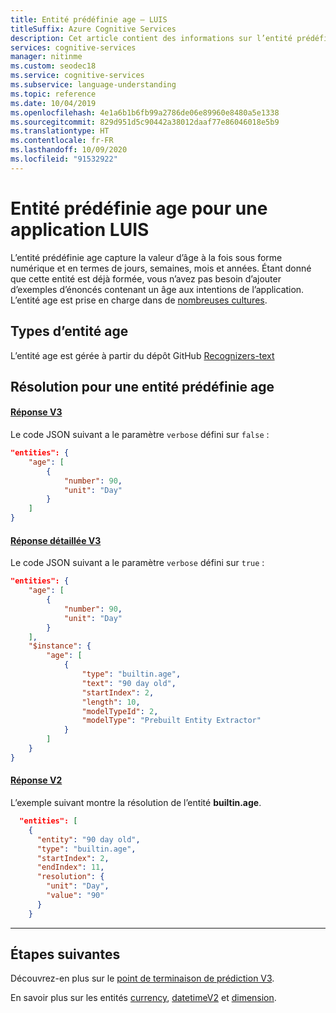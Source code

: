 ```yaml
---
title: Entité prédéfinie age – LUIS
titleSuffix: Azure Cognitive Services
description: Cet article contient des informations sur l’entité prédéfinie age dans Language Understanding (LUIS).
services: cognitive-services
manager: nitinme
ms.custom: seodec18
ms.service: cognitive-services
ms.subservice: language-understanding
ms.topic: reference
ms.date: 10/04/2019
ms.openlocfilehash: 4e1a6b1b6fb99a2786de06e89960e8480a5e1338
ms.sourcegitcommit: 829d951d5c90442a38012daaf77e86046018e5b9
ms.translationtype: HT
ms.contentlocale: fr-FR
ms.lasthandoff: 10/09/2020
ms.locfileid: "91532922"
---
```

# <a name="age-prebuilt-entity-for-a-luis-app"></a>Entité prédéfinie age pour une application LUIS
L’entité prédéfinie age capture la valeur d’âge à la fois sous forme numérique et en termes de jours, semaines, mois et années. Étant donné que cette entité est déjà formée, vous n’avez pas besoin d’ajouter d’exemples d’énoncés contenant un âge aux intentions de l’application. L’entité age est prise en charge dans de [nombreuses cultures](luis-reference-prebuilt-entities.md).

## <a name="types-of-age"></a>Types d’entité age
L’entité age est gérée à partir du dépôt GitHub [Recognizers-text](https://github.com/Microsoft/Recognizers-Text/blob/master/Patterns/English/English-NumbersWithUnit.yaml#L3)

## <a name="resolution-for-prebuilt-age-entity"></a>Résolution pour une entité prédéfinie age



#### <a name="v3-response"></a>[Réponse V3](#tab/V3)

Le code JSON suivant a le paramètre `verbose` défini sur `false` :

```json
"entities": {
    "age": [
        {
            "number": 90,
            "unit": "Day"
        }
    ]
}
```
#### <a name="v3-verbose-response"></a>[Réponse détaillée V3](#tab/V3-verbose)
Le code JSON suivant a le paramètre `verbose` défini sur `true` :

```json
"entities": {
    "age": [
        {
            "number": 90,
            "unit": "Day"
        }
    ],
    "$instance": {
        "age": [
            {
                "type": "builtin.age",
                "text": "90 day old",
                "startIndex": 2,
                "length": 10,
                "modelTypeId": 2,
                "modelType": "Prebuilt Entity Extractor"
            }
        ]
    }
}
```
#### <a name="v2-response"></a>[Réponse V2](#tab/V2)

L’exemple suivant montre la résolution de l’entité **builtin.age**.

```json
  "entities": [
    {
      "entity": "90 day old",
      "type": "builtin.age",
      "startIndex": 2,
      "endIndex": 11,
      "resolution": {
        "unit": "Day",
        "value": "90"
      }
    }
```
* * *

## <a name="next-steps"></a>Étapes suivantes

Découvrez-en plus sur le [point de terminaison de prédiction V3](luis-migration-api-v3.md).

En savoir plus sur les entités [currency](luis-reference-prebuilt-currency.md), [datetimeV2](luis-reference-prebuilt-datetimev2.md) et [dimension](luis-reference-prebuilt-dimension.md).
